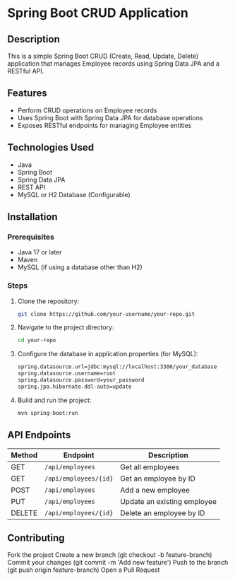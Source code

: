 # Spring Boot CRUD Application

## Description
This is a simple Spring Boot CRUD (Create, Read, Update, Delete) application that manages Employee records using Spring Data JPA and a RESTful API.

## Features
- Perform CRUD operations on Employee records
- Uses Spring Boot with Spring Data JPA for database operations
- Exposes RESTful endpoints for managing Employee entities

## Technologies Used
- Java
- Spring Boot
- Spring Data JPA
- REST API
- MySQL or H2 Database (Configurable)

## Installation

### Prerequisites
- Java 17 or later
- Maven
- MySQL (if using a database other than H2)

### Steps
1. Clone the repository:
   ```sh
   git clone https://github.com/your-username/your-repo.git
   
2.  Navigate to the project directory:
    ```sh
    cd your-repo 

3. Configure the database in application.properties (for MySQL):
   ```sh
   spring.datasource.url=jdbc:mysql://localhost:3306/your_database
   spring.datasource.username=root
   spring.datasource.password=your_password
   spring.jpa.hibernate.ddl-auto=update
4. Build and run the project:
   ```sh
   mvn spring-boot:run

## API Endpoints
| Method | Endpoint                | Description                      |
|--------|-------------------------|----------------------------------|
| GET    | `/api/employees`        | Get all employees               |
| GET    | `/api/employees/{id}`   | Get an employee by ID           |
| POST   | `/api/employees`        | Add a new employee              |
| PUT    | `/api/employees`        | Update an existing employee     |
| DELETE | `/api/employees/{id}`   | Delete an employee by ID        |

   
## Contributing
 Fork the project
 Create a new branch (git checkout -b feature-branch)
 Commit your changes (git commit -m 'Add new feature')
 Push to the branch (git push origin feature-branch)
 Open a Pull Request


